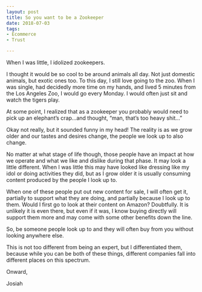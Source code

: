 ```yaml
---
layout: post
title: So you want to be a Zookeeper
date: 2018-07-03
tags:
- Ecommerce
- Trust

---
```


<p>When I was little, I idolized zookeepers. </p>

<p>I thought it would be so cool to be around animals all day. Not just domestic animals, but exotic ones too. To this day, I still love going to the zoo. When I was single, had decidedly more time on my hands, and lived 5 minutes from the Los Angeles Zoo, I would go every Monday. I would often just sit and watch the tigers play. </p>

<p>At some point, I realized that as a zookeeper you probably would need to pick up an elephant’s crap…and thought, “man, that’s too heavy shit…”</p>

<p>Okay not really, but it sounded funny in my head! The reality is as we grow older and our tastes and desires change, the people we look up to also change. </p>

<p>No matter at what stage of life though, those people have an impact at how we operate and what we like and dislike during that phase. It may look a little different. When I was little this may have looked like dressing like my idol or doing activities they did, but as I grow older it is usually consuming content produced by the people I look up to. </p>

<p>When one of these people put out new content for sale, I will often get it, partially to support what they are doing, and partially because I look up to them. Would I first go to look at their content on Amazon? Doubtfully. It is unlikely it is even there, but even if it was, I know buying directly will support them more and may come with some other benefits down the line. </p>

<p>So, be someone people look up to and they will often buy from you without looking anywhere else. </p>

<p>This is not too different from being an expert, but I differentiated them, because while you can be both of these things, different companies fall into different places on this spectrum.</p>

<p>Onward, </p>

<p>Josiah</p>


